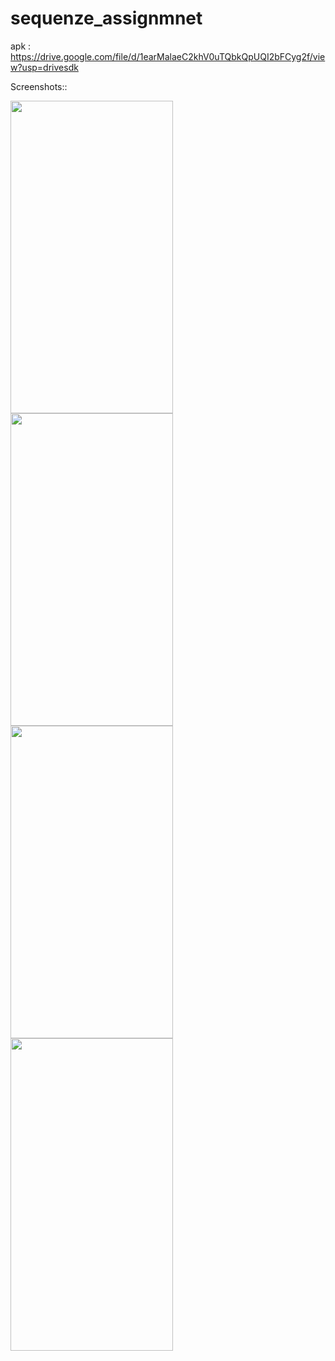 # sequenze_assignmnet

apk :  https://drive.google.com/file/d/1earMalaeC2khV0uTQbkQpUQI2bFCyg2f/view?usp=drivesdk


Screenshots::


<img src="https://github.com/user-attachments/assets/be789995-0549-44c9-8d9f-4ae7b8255933" width="260" height="500">

<img src="https://github.com/user-attachments/assets/feaf4ebc-df83-4d79-bc0e-4a451c93ed9e" width="260" height="500">

<img src="https://github.com/user-attachments/assets/26ce995f-a873-4569-beb0-ee96279d71a7" width="260" height="500">
<img src="https://github.com/user-attachments/assets/0a9a8d6e-e632-4f4f-9de9-9f4d5d86a3d1" width="260" height="500">

